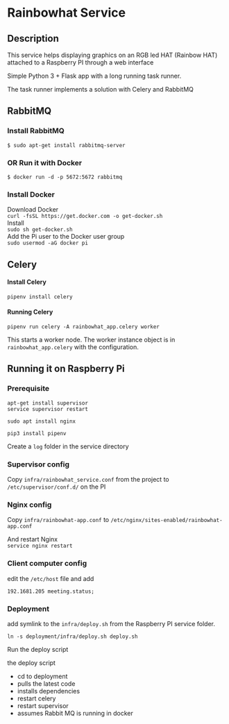# Rainbowhat Service

## Description
This service helps displaying graphics on an RGB led HAT (Rainbow HAT) attached to a Raspberry PI through a web interface

Simple Python 3 + Flask app with a long running task runner.

The task runner implements a solution with Celery and RabbitMQ

## RabbitMQ

### Install RabbitMQ

`$ sudo apt-get install rabbitmq-server`

### OR Run it with Docker

`$ docker run -d -p 5672:5672 rabbitmq`

### Install Docker
Download Docker  
`curl -fsSL https://get.docker.com -o get-docker.sh`  
Install  
`sudo sh get-docker.sh`  
Add the Pi user to the Docker user group  
`sudo usermod -aG docker pi`

## Celery

#### Install Celery

`pipenv install celery`

#### Running Celery

`pipenv run celery -A rainbowhat_app.celery worker`

This starts a worker node. The worker instance object is in `rainbowhat_app.celery` with the configuration.

## Running it on Raspberry Pi

### Prerequisite
```commandline
apt-get install supervisor
service supervisor restart

sudo apt install nginx

pip3 install pipenv

```
Create a `log` folder in the service directory

### Supervisor config

Copy `infra/rainbowhat_service.conf` from the project to `/etc/supervisor/conf.d/` on the PI

### Nginx config
Copy `infra/rainbowhat-app.conf` to `/etc/nginx/sites-enabled/rainbowhat-app.conf`

And restart Nginx  
`service nginx restart`

### Client computer config
edit the `/etc/host` file and add

```shell script
192.1681.205 meeting.status;
```

### Deployment

add symlink to the `infra/deploy.sh` from the Raspberry PI service folder.
```commandline
ln -s deployment/infra/deploy.sh deploy.sh
```

Run the deploy script

the deploy script 
- cd to deployment
- pulls the latest code
- installs dependencies
- restart celery
- restart supervisor
- assumes Rabbit MQ is running in docker


